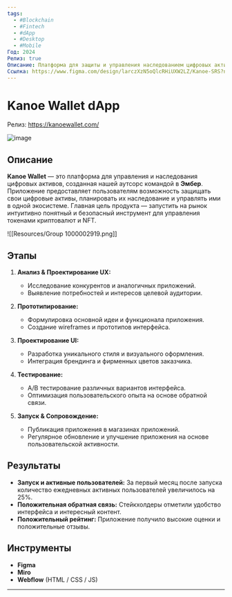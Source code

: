```yaml
---
tags:
  - #Blockchain
  - #Fintech
  - #dApp
  - #Desktop
  - #Mobile
Год: 2024
Релиз: true
Описание: Платформа для защиты и управления наследованием цифровых активов
Ссылка: https://www.figma.com/design/larczXzN5oQlcRHiUXW2LZ/Kanoe-SRS?node-id=0-1&t=ZzOPfjwijHCqvjCK-1
---
```


# Kanoe Wallet dApp

Релиз: https://kanoewallet.com/

![image](https://github.com/user-attachments/assets/16b308e1-d517-4b82-80e7-84607a701d3f)

## Описание
 
**Kanoe Wallet** — это платформа для управления и наследования цифровых активов, созданная нашей аутсорс командой в **Эмбер**. Приложение предоставляет пользователям возможность защищать свои цифровые активы, планировать их наследование и управлять ими в одной экосистеме. Главная цель продукта — запустить на рынок интуитивно понятный и безопасный инструмент для управления токенами криптовалют и NFT.


![[Resources/Group 1000002919.png]]

## Этапы

1. **Анализ & Проектирование UX:**
   - Исследование конкурентов и аналогичных приложений.
   - Выявление потребностей и интересов целевой аудитории.

2. **Прототипирование:**
   - Формулировка основной идеи и функционала приложения.
   - Создание wireframes и прототипов интерфейса.

3. **Проектирование UI:**
   - Разработка уникального стиля и визуального оформления.
   - Интеграция брендинга и фирменных цветов заказчика.

4. **Тестирование:**
   - А/B тестирование различных вариантов интерфейса.
   - Оптимизация пользовательского опыта на основе обратной связи.

5. **Запуск & Сопровождение:**
   - Публикация приложения в магазинах приложений.
   - Регулярное обновление и улучшение приложения на основе пользовательской активности.

## Результаты

- **Запуск и активные пользователей:** За первый месяц после запуска количество ежедневных активных пользователей увеличилось на 25%.
- **Положительная обратная связь:** Стейкхолдеры отметили удобство интерфейса и интересный контент.
- **Положительный рейтинг:** Приложение получило высокие оценки и положительные отзывы.

## Инструменты

- **Figma**
- **Miro**
- **Webflow** (HTML / CSS / JS)

---
